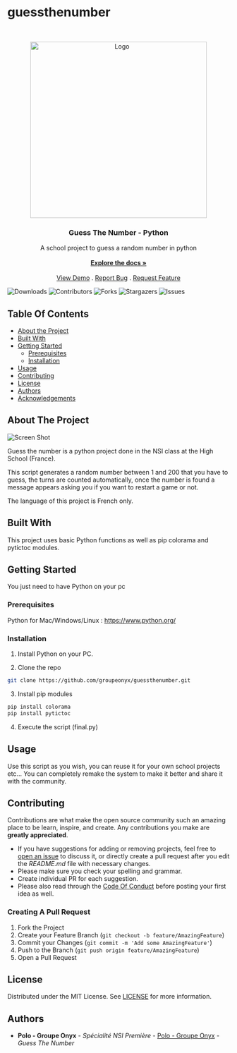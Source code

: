 ﻿# guessthenumber
<br/>
<p align="center">
  <a href="https://github.com/groupeonyx/guessthenumber">
    <img src="https://cdn.discordapp.com/attachments/997582981571039344/1175171462848577576/guessthenumber.png?ex=656a42b6&is=6557cdb6&hm=6777543847b12326d5cc25d3d5a2c42aba4d35f4bdfcfa97f539452d25f2016b&" alt="Logo" width="400" height="400">
  </a>

  <h3 align="center">Guess The Number - Python</h3>

  <p align="center">
    A school project to guess a random number in python
    <br/>
    <br/>
    <a href="https://github.com/groupeonyx/guessthenumber"><strong>Explore the docs »</strong></a>
    <br/>
    <br/>
    <a href="https://github.com/groupeonyx/guessthenumber">View Demo</a>
    .
    <a href="https://github.com/groupeonyx/guessthenumber/issues">Report Bug</a>
    .
    <a href="https://github.com/groupeonyx/guessthenumber/issues">Request Feature</a>
  </p>
</p>

![Downloads](https://img.shields.io/github/downloads/groupeonyx/guessthenumber/total) ![Contributors](https://img.shields.io/github/contributors/groupeonyx/guessthenumber?color=dark-green) ![Forks](https://img.shields.io/github/forks/groupeonyx/guessthenumber?style=social) ![Stargazers](https://img.shields.io/github/stars/groupeonyx/guessthenumber?style=social) ![Issues](https://img.shields.io/github/issues/groupeonyx/guessthenumber) 

## Table Of Contents

* [About the Project](#about-the-project)
* [Built With](#built-with)
* [Getting Started](#getting-started)
  * [Prerequisites](#prerequisites)
  * [Installation](#installation)
* [Usage](#usage)
* [Contributing](#contributing)
* [License](#license)
* [Authors](#authors)
* [Acknowledgements](#acknowledgements)

## About The Project

![Screen Shot](https://cdn.discordapp.com/attachments/1116730839414358108/1175176396402872331/image.png?ex=656a474e&is=6557d24e&hm=e7d9c788f3ad2981be6613a651bfb7ed5a759a819ba0a2b07d4603edef3d6729&)

Guess the number is a python project done in the NSI class at the High School (France).

This script generates a random number between 1 and 200 that you have to guess, the turns are counted automatically, once the number is found a message appears asking you if you want to restart a game or not.

The language of this project is French only. 

## Built With

This project uses basic Python functions as well as pip colorama and pytictoc modules.

## Getting Started

You just need to have Python on your pc

### Prerequisites

Python for Mac/Windows/Linux : https://www.python.org/

### Installation

1. Install Python on your PC.

2. Clone the repo

```sh
git clone https://github.com/groupeonyx/guessthenumber.git
```

3. Install pip modules

```sh
pip install colorama
pip install pytictoc
```

4. Execute the script (final.py)

## Usage

Use this script as you wish, you can reuse it for your own school projects etc... You can completely remake the system to make it better and share it with the community. 

## Contributing

Contributions are what make the open source community such an amazing place to be learn, inspire, and create. Any contributions you make are **greatly appreciated**.
* If you have suggestions for adding or removing projects, feel free to [open an issue](https://github.com/groupeonyx/guessthenumber/issues/new) to discuss it, or directly create a pull request after you edit the *README.md* file with necessary changes.
* Please make sure you check your spelling and grammar.
* Create individual PR for each suggestion.
* Please also read through the [Code Of Conduct](https://github.com/groupeonyx/guessthenumber/blob/main/CODE_OF_CONDUCT.md) before posting your first idea as well.

### Creating A Pull Request

1. Fork the Project
2. Create your Feature Branch (`git checkout -b feature/AmazingFeature`)
3. Commit your Changes (`git commit -m 'Add some AmazingFeature'`)
4. Push to the Branch (`git push origin feature/AmazingFeature`)
5. Open a Pull Request

## License

Distributed under the MIT License. See [LICENSE](https://github.com/groupeonyx/guessthenumber/blob/main/LICENSE.md) for more information.

## Authors

* **Polo - Groupe Onyx** - *Spécialité NSI Première* - [Polo - Groupe Onyx](https://github.com/ShaanCoding/) - *Guess The Number*
